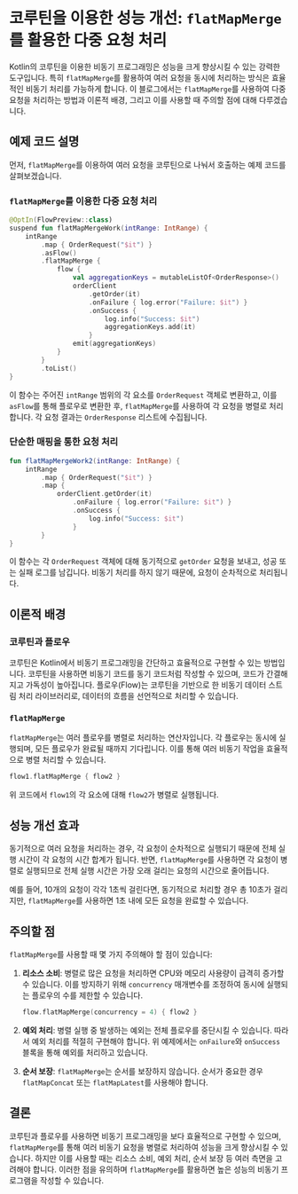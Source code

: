 # 코루틴을 이용한 성능 개선: `flatMapMerge`를 활용한 다중 요청 처리

Kotlin의 코루틴을 이용한 비동기 프로그래밍은 성능을 크게 향상시킬 수 있는 강력한 도구입니다. 특히 `flatMapMerge`를 활용하여 여러 요청을 동시에 처리하는 방식은 효율적인 비동기 처리를 가능하게 합니다. 이 블로그에서는 `flatMapMerge`를 사용하여 다중 요청을 처리하는 방법과 이론적 배경, 그리고 이를 사용할 때 주의할 점에 대해 다루겠습니다.

## 예제 코드 설명

먼저, `flatMapMerge`를 이용하여 여러 요청을 코루틴으로 나눠서 호출하는 예제 코드를 살펴보겠습니다.

### `flatMapMerge`를 이용한 다중 요청 처리

```kotlin
@OptIn(FlowPreview::class)
suspend fun flatMapMergeWork(intRange: IntRange) {
    intRange
        .map { OrderRequest("$it") }
        .asFlow()
        .flatMapMerge {
            flow {
                val aggregationKeys = mutableListOf<OrderResponse>()
                orderClient
                    .getOrder(it)
                    .onFailure { log.error("Failure: $it") }
                    .onSuccess {
                        log.info("Success: $it")
                        aggregationKeys.add(it)
                    }
                emit(aggregationKeys)
            }
        }
        .toList()
}
```

이 함수는 주어진 `intRange` 범위의 각 요소를 `OrderRequest` 객체로 변환하고, 이를 `asFlow`를 통해 플로우로 변환한 후, `flatMapMerge`를 사용하여 각 요청을 병렬로 처리합니다. 각 요청 결과는 `OrderResponse` 리스트에 수집됩니다.

### 단순한 매핑을 통한 요청 처리

```kotlin
fun flatMapMergeWork2(intRange: IntRange) {
    intRange
        .map { OrderRequest("$it") }
        .map {
            orderClient.getOrder(it)
                .onFailure { log.error("Failure: $it") }
                .onSuccess {
                    log.info("Success: $it")
                }
        }
}
```

이 함수는 각 `OrderRequest` 객체에 대해 동기적으로 `getOrder` 요청을 보내고, 성공 또는 실패 로그를 남깁니다. 비동기 처리를 하지 않기 때문에, 요청이 순차적으로 처리됩니다.

## 이론적 배경

### 코루틴과 플로우

코루틴은 Kotlin에서 비동기 프로그래밍을 간단하고 효율적으로 구현할 수 있는 방법입니다. 코루틴을 사용하면 비동기 코드를 동기 코드처럼 작성할 수 있으며, 코드가 간결해지고 가독성이 높아집니다. 플로우(Flow)는 코루틴을 기반으로 한 비동기 데이터 스트림 처리 라이브러리로, 데이터의 흐름을 선언적으로 처리할 수 있습니다.

### `flatMapMerge`

`flatMapMerge`는 여러 플로우를 병렬로 처리하는 연산자입니다. 각 플로우는 동시에 실행되며, 모든 플로우가 완료될 때까지 기다립니다. 이를 통해 여러 비동기 작업을 효율적으로 병렬 처리할 수 있습니다.

```kotlin
flow1.flatMapMerge { flow2 }
```

위 코드에서 `flow1`의 각 요소에 대해 `flow2`가 병렬로 실행됩니다.

## 성능 개선 효과

동기적으로 여러 요청을 처리하는 경우, 각 요청이 순차적으로 실행되기 때문에 전체 실행 시간이 각 요청의 시간 합계가 됩니다. 반면, `flatMapMerge`를 사용하면 각 요청이 병렬로 실행되므로 전체 실행 시간은 가장 오래 걸리는 요청의 시간으로 줄어듭니다.

예를 들어, 10개의 요청이 각각 1초씩 걸린다면, 동기적으로 처리할 경우 총 10초가 걸리지만, `flatMapMerge`를 사용하면 1초 내에 모든 요청을 완료할 수 있습니다.

## 주의할 점

`flatMapMerge`를 사용할 때 몇 가지 주의해야 할 점이 있습니다:

1. **리소스 소비**: 병렬로 많은 요청을 처리하면 CPU와 메모리 사용량이 급격히 증가할 수 있습니다. 이를 방지하기 위해 `concurrency` 매개변수를 조정하여 동시에 실행되는 플로우의 수를 제한할 수 있습니다.

    ```kotlin
    flow.flatMapMerge(concurrency = 4) { flow2 }
    ```

2. **예외 처리**: 병렬 실행 중 발생하는 예외는 전체 플로우를 중단시킬 수 있습니다. 따라서 예외 처리를 적절히 구현해야 합니다. 위 예제에서는 `onFailure`와 `onSuccess` 블록을 통해 예외를 처리하고 있습니다.

3. **순서 보장**: `flatMapMerge`는 순서를 보장하지 않습니다. 순서가 중요한 경우 `flatMapConcat` 또는 `flatMapLatest`를 사용해야 합니다.

## 결론

코루틴과 플로우를 사용하면 비동기 프로그래밍을 보다 효율적으로 구현할 수 있으며, `flatMapMerge`를 통해 여러 비동기 요청을 병렬로 처리하여 성능을 크게 향상시킬 수 있습니다. 하지만 이를 사용할 때는 리소스 소비, 예외 처리, 순서 보장 등 여러 측면을 고려해야 합니다. 이러한 점을 유의하며 `flatMapMerge`를 활용하면 높은 성능의 비동기 프로그램을 작성할 수 있습니다.